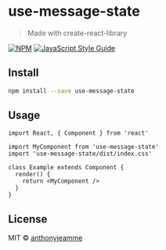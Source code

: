 # use-message-state

> Made with create-react-library

[![NPM](https://img.shields.io/npm/v/use-message-state.svg)](https://www.npmjs.com/package/use-message-state) [![JavaScript Style Guide](https://img.shields.io/badge/code_style-standard-brightgreen.svg)](https://standardjs.com)

## Install

```bash
npm install --save use-message-state
```

## Usage

```tsx
import React, { Component } from 'react'

import MyComponent from 'use-message-state'
import 'use-message-state/dist/index.css'

class Example extends Component {
  render() {
    return <MyComponent />
  }
}
```

## License

MIT © [anthonyjeamme](https://github.com/anthonyjeamme)
